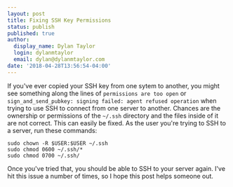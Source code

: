 ```yaml
---
layout: post
title: Fixing SSH Key Permissions
status: publish
published: true
author:
  display_name: Dylan Taylor
  login: dylanmtaylor
  email: dylan@dylanmtaylor.com
date: '2018-04-28T13:56:54-04:00'
---
```


If you've ever copied your SSH key from one sytem to another, you might see something along the lines of `permissions are too open` or `sign_and_send_pubkey: signing failed: agent refused operation` when trying to use SSH to connect from one server to another. Chances are the ownership or permissions of the `~/.ssh` directory and the files inside of it are not correct. This can easily be fixed. As the user you're trying to SSH to a server, run these commands:


```
sudo chown -R $USER:$USER ~/.ssh
sudo chmod 0600 ~/.ssh/*
sudo chmod 0700 ~/.ssh/
```

Once you've tried that, you should be able to SSH to your server again. I've hit this issue a number of times, so I hope this post helps someone out.